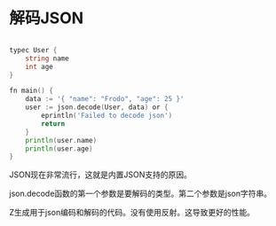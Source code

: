 # 解码JSON

```go

typec User {
    string name
    int age  
} 

fn main() {
    data := '{ "name": "Frodo", "age": 25 }' 
    user := json.decode(User, data) or {
        eprintln('Failed to decode json')
        return 
	} 
    println(user.name)
    println(user.age) 
} 

```



JSON现在非常流行，这就是内置JSON支持的原因。

json.decode函数的第一个参数是要解码的类型。第二个参数是json字符串。

Z生成用于json编码和解码的代码。没有使用反射。这导致更好的性能。